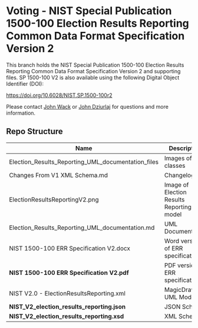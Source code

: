 # Voting - NIST Special Publication 1500-100 Election Results Reporting Common Data Format Specification Version 2

This branch holds the NIST Special Publication 1500-100 Election Results Reporting Common Data Format Specification Version 2 and supporting files. SP 1500-100 V2 is also available using the following Digital Object Identifier (DOI):

https://doi.org/10.6028/NIST.SP.1500-100r2

Please contact [John Wack](mailto:john.wack@nist.gov) or [John Dziurlaj](mailto:john@hiltonroscoe.com) for questions and more information.

## Repo Structure

|Name     |Description                                         |
|---------|----------------------------------------------------|
|Election_Results_Reporting_UML_documentation_files|Images of UML classes|
|Changes From V1 XML Schema.md|Changelog|
|ElectionResultsReportingV2.png|Image of Election Results Reporting model|
|Election_Results_Reporting_UML_documentation.md|UML Documentation|
|NIST 1500-100 ERR Specification V2.docx|Word version of ERR specification|
|**NIST 1500-100 ERR Specification V2.pdf**|PDF version of ERR specification|
|NIST V2.0 - ElectionResultsReporting.xml|MagicDraw UML Model  |
|**NIST_V2_election_results_reporting.json**|JSON Schema           |
|**NIST_V2_election_results_reporting.xsd**|XML Schema             |
